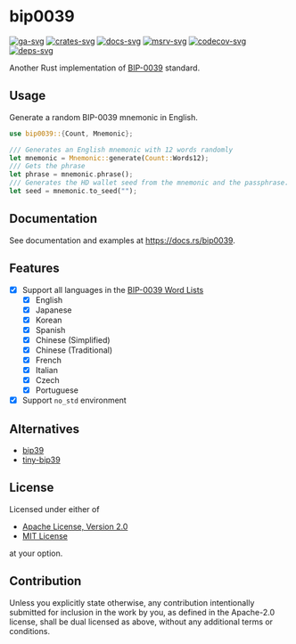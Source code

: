 # bip0039

[![ga-svg]][ga-url]
[![crates-svg]][crates-url]
[![docs-svg]][docs-url]
[![msrv-svg]][msrv-url]
[![codecov-svg]][codecov-url]
[![deps-svg]][deps-url]

[ga-svg]: https://github.com/koushiro/bip0039/workflows/test/badge.svg
[ga-url]: https://github.com/koushiro/bip0039/actions
[crates-svg]: https://img.shields.io/crates/v/bip0039
[crates-url]: https://crates.io/crates/bip0039
[docs-svg]: https://docs.rs/bip0039/badge.svg
[docs-url]: https://docs.rs/bip0039
[msrv-svg]: https://img.shields.io/badge/rustc-1.56+-blue.svg
[msrv-url]: https://blog.rust-lang.org/2021/10/21/Rust-1.56.0.html
[codecov-svg]: https://img.shields.io/codecov/c/github/koushiro/bip0039
[codecov-url]: https://codecov.io/gh/koushiro/bip0039
[deps-svg]: https://deps.rs/repo/github/koushiro/bip0039/status.svg
[deps-url]: https://deps.rs/repo/github/koushiro/bip0039

Another Rust implementation of [BIP-0039](https://github.com/bitcoin/bips/blob/master/bip-0039.mediawiki) standard.

## Usage

Generate a random BIP-0039 mnemonic in English.

```rust
use bip0039::{Count, Mnemonic};

/// Generates an English mnemonic with 12 words randomly
let mnemonic = Mnemonic::generate(Count::Words12);
/// Gets the phrase
let phrase = mnemonic.phrase();
/// Generates the HD wallet seed from the mnemonic and the passphrase.
let seed = mnemonic.to_seed("");
```

## Documentation

See documentation and examples at https://docs.rs/bip0039.

## Features

- [x] Support all languages in the [BIP-0039 Word Lists](https://github.com/bitcoin/bips/blob/master/bip-0039/bip-0039-wordlists.md)
  - [x] English
  - [x] Japanese
  - [x] Korean
  - [x] Spanish
  - [x] Chinese (Simplified)
  - [x] Chinese (Traditional)
  - [x] French
  - [x] Italian
  - [x] Czech
  - [x] Portuguese
- [x] Support `no_std` environment

## Alternatives

- [bip39](https://github.com/rust-bitcoin/rust-bip39)
- [tiny-bip39](https://github.com/maciejhirsz/tiny-bip39)

## License

Licensed under either of

- [Apache License, Version 2.0](LICENSE-APACHE)
- [MIT License](LICENSE-MIT)

at your option.

## Contribution

Unless you explicitly state otherwise, any contribution intentionally submitted
for inclusion in the work by you, as defined in the Apache-2.0 license, shall be
dual licensed as above, without any additional terms or conditions.
